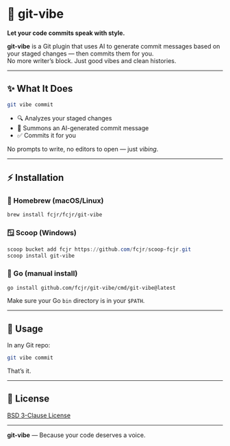 # 🎸 git-vibe

**Let your code commits speak with style.**

**git-vibe** is a Git plugin that uses AI to generate commit messages based on your staged changes — then commits them for you.  
No more writer’s block. Just good vibes and clean histories.

---

## ✨ What It Does

```bash
git vibe commit
```

- 🔍 Analyzes your staged changes  
- 🧠 Summons an AI-generated commit message  
- ✅ Commits it for you  

No prompts to write, no editors to open — just *vibing*.

---

## ⚡️ Installation

### 🍺 Homebrew (macOS/Linux)

```bash
brew install fcjr/fcjr/git-vibe
```

### 🪟 Scoop (Windows)

```powershell
scoop bucket add fcjr https://github.com/fcjr/scoop-fcjr.git
scoop install git-vibe
```

### 🧰 Go (manual install)

```bash
go install github.com/fcjr/git-vibe/cmd/git-vibe@latest
```

Make sure your Go `bin` directory is in your `$PATH`.

---

## 🎤 Usage

In any Git repo:

```bash
git vibe commit
```

That’s it.

---

## 📄 License

[BSD 3-Clause License](LICENSE)

---

**git-vibe** — Because your code deserves a voice.
